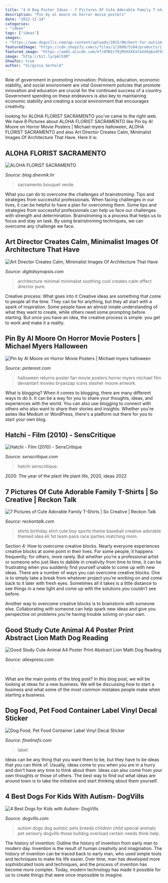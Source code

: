 ```yaml
---
title: "4 H Dog Poster Ideas - 7 Pictures Of Cute Adorable Family T-shirts"
description: "Pin by al moore on horror movie posters"
date: "2022-12-14"
categories:
- "ideas"
tags: ["ideas"]
images:
- "https://www.dogvills.com/wp-content/uploads/2015/06/best-for-autism-text-725x1024.jpg"
featuredImage: "https://cdn.shopify.com/s/files/1/2680/5104/products/il_fullxfull.2000375416_63q5_1200x1200.jpg?v=1583019820"
featured_image: "https://ae01.alicdn.com/kf/HTB1t79jMVXXXXaTaXXXq6xXFXXXF/Good-Study-Cute-Animal-A4-Poster-Print-Abstract-Lion-Math-Dog-Reading-Bear-Picture-Kids-Room.jpg"
image: "http://bit.ly/pAl5SM"
ShowToc: true
author: "Virginia Gerhold"
---
```



Role of government in promoting innovation: Policies, education, economic stability, and social environment are vital
Government policies that promote innovation and education are crucial for the continued success of a country. Government spending on these endeavors is also key to maintaining economic stability and creating a social environment that encourages creativity.

	

		
looking for ALOHA FLORIST SACRAMENTO you've came to the right web. We have 8 Pictures about ALOHA FLORIST SACRAMENTO like Pin by Al Moore on Horror Movie Posters | Michael myers halloween, ALOHA FLORIST SACRAMENTO and also Art Director Creates Calm, Minimalist Images Of Architecture That Have. Here it is:
		
    
## ALOHA FLORIST SACRAMENTO

<img loading=lazy src="http://bit.ly/pAl5SM" onerror="this.onerror=null;this.src='https://tse2.mm.bing.net/th?id=OIP.lycazRfQW6FxEP2T95zNpQHaE8&amp;pid=15.1';" alt="ALOHA FLORIST SACRAMENTO">

_Source: blog.dnevnik.hr_

>sacramento bouquet verde. 

	

What you can do to overcome the challenges of brainstroming: Tips and strategies from successful professionals.
When facing challenges in our lives, it can be helpful to have a plan for overcoming them. Some tips and strategies from successful professionals can help us face our challenges with strength and determination. Brainstroming is a process that helps us to focus and stay on task. By using brainstroming techniques, we can overcome any challenge we face.

    
## Art Director Creates Calm, Minimalist Images Of Architecture That Have

<img loading=lazy src="http://digitalsynopsis.com/wp-content/uploads/2016/01/minimal-pure-cool-architecture-images-4.jpg" onerror="this.onerror=null;this.src='https://tse3.mm.bing.net/th?id=OIP.PwVm2UKi3zVCAywLSbILSgHaKs&amp;pid=15.1';" alt="Art Director Creates Calm, Minimalist Images Of Architecture That Have">

_Source: digitalsynopsis.com_

>architecture minimal minimalist soothing cool creates calm effect director pure. 

	

Creative process: What goes into it
Creative ideas are something that come to people all the time. They can be for anything, but they all start with a spark of inspiration. Some people have an almost innate understanding of what they want to create, while others need some prompting before starting. But once you have an idea, the creative process is simple: you get to work and make it a reality.

    
## Pin By Al Moore On Horror Movie Posters | Michael Myers Halloween

<img loading=lazy src="https://i.pinimg.com/736x/06/55/1c/06551c7d63ec05db3a9484be5b824c3b.jpg" onerror="this.onerror=null;this.src='https://tse4.mm.bing.net/th?id=OIP.H-PmfqXqI398hTwN4F2ixgHaLH&amp;pid=15.1';" alt="Pin by Al Moore on Horror Movie Posters | Michael myers halloween">

_Source: pinterest.com_

>halloween returns poster fan movie posters horror myers michael film deviantart movies bryanzap icons slasher moore artwork. 

	

What is blogging?
When it comes to blogging, there are many different ways to do it. It can be a way for you to share your thoughts, ideas, and experiences with the world. You can also use blogging to connect with others who also want to share their stories and insights. Whether you're asites like Medium or WordPress, there's a platform out there for you to start your own blog.

    
## Hatchi - Film (2010) - SensCritique

<img loading=lazy src="https://media.senscritique.com/media/000006284366/1200/hatchi.jpg" onerror="this.onerror=null;this.src='https://tse4.mm.bing.net/th?id=OIP.YJbnsXALh6NQwt8cvsWcFgHaEK&amp;pid=15.1';" alt="Hatchi - Film (2010) - SensCritique">

_Source: senscritique.com_

>hatchi senscritique. 

	

2020: The year of the plant life
plant life, 2020, ideas 2022

    
## 7 Pictures Of Cute Adorable Family T-Shirts | So Creative | Reckon Talk

<img loading=lazy src="https://www.reckontalk.com/wp-content/uploads/2014/10/7-Pictures-of-Cute-Adorable-Family-T-Shirts-So-Creative-1.jpg" onerror="this.onerror=null;this.src='https://tse3.mm.bing.net/th?id=OIP.fjmnl3OryGXDWJPX9Vg7jQHaJ4&amp;pid=15.1';" alt="7 Pictures of Cute Adorable Family T-Shirts | So Creative | Reckon Talk">

_Source: reckontalk.com_

>shirts birthday shirt cute boy sports theme baseball creative adorable themed idea eli 1st team pairs race parties matching mom. 

	

Section 4: How to overcome creative blocks.
Nearly everyone experiences creative blocks at some point in their lives. For some people, it happens frequently; for others, more rarely. But whether you’re a professional artist or someone who just likes to dabble in creativity from time to time, it can be frustrating when you suddenly find yourself unable to come up with new ideas.
There are a number of ways you can overcome creative blocks. One is to simply take a break from whatever project you’re working on and come back to it later with fresh eyes. Sometimes all it takes is a little distance to see things in a new light and come up with the solutions you couldn’t see before.

Another way to overcome creative blocks is to brainstorm with someone else. Collaborating with someone can help spark new ideas and give you perspective on problems you’re having trouble solving on your own.

    
## Good Study Cute Animal A4 Poster Print Abstract Lion Math Dog Reading

<img loading=lazy src="https://ae01.alicdn.com/kf/HTB1t79jMVXXXXaTaXXXq6xXFXXXF/Good-Study-Cute-Animal-A4-Poster-Print-Abstract-Lion-Math-Dog-Reading-Bear-Picture-Kids-Room.jpg" onerror="this.onerror=null;this.src='https://tse3.mm.bing.net/th?id=OIP.xv9RUummX_RklFq1SMIcmQHaHa&amp;pid=15.1';" alt="Good Study Cute Animal A4 Poster Print Abstract Lion Math Dog Reading">

_Source: aliexpress.com_

>. 

	

What are the main points of the blog post?
In this blog post, we will be looking at ideas for a new business. We will be discussing how to start a business and what some of the most common mistakes people make when starting a business.

    
## Dog Food, Pet Food Container Label Vinyl Decal Sticker

<img loading=lazy src="https://cdn.shopify.com/s/files/1/2680/5104/products/il_fullxfull.2000375416_63q5_1200x1200.jpg?v=1583019820" onerror="this.onerror=null;this.src='https://tse3.mm.bing.net/th?id=OIP.gFjdYTAuccCSro89DYHmpgHaFy&amp;pid=15.1';" alt="Dog Food, Pet Food Container Label Vinyl Decal Sticker">

_Source: finelinefx.com_

>label. 

	

Ideas can be any thing that you want them to be, but they have to be ideas that you can think of. Usually, ideas come to you when you are in a hurry and don't have any time to think about them. Ideas can also come from your own thoughts or those of others. The best way to find out what ideas are around town is to take the initiative and start thinking about them yourself.

    
## 4 Best Dogs For Kids With Autism- DogVills

<img loading=lazy src="https://www.dogvills.com/wp-content/uploads/2015/06/best-for-autism-text-725x1024.jpg" onerror="this.onerror=null;this.src='https://tse1.mm.bing.net/th?id=OIP.lU4Sn8vr7KIpAxrEN--3JAHaKd&amp;pid=15.1';" alt="4 Best Dogs for Kids with Autism- DogVills">

_Source: dogvills.com_

>autism dogs dog autistic pets breeds children child special animals pet sensory dogvills those bulldog overload certain needs think help. 

	

The history of invention: Outline the history of invention from early man to modern day.
Invention is the result of human creativity and imagination. The history of invention can be traced back to early man, who used simple tools and techniques to make his life easier. Over time, man has developed more sophisticated tools and techniques, and the process of invention has become more complex. Today, modern technology has made it possible for us to create things that were once impossible to imagine.

